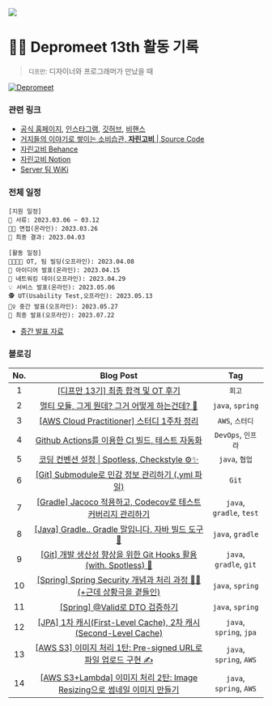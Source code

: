 ![](./img/depromeet-13th.png)

# 🧗‍♀️ Depromeet 13th 활동 기록
> `디프만`: 디자이너와 프로그래머가 만났을 때

[![Depromeet](https://img.shields.io/badge/depromeet-deprommet-blue)](https://depromeet.com)

### 관련 링크

- [공식 홈페이지](https://www.depromeet.com/), [인스타그램](https://www.instagram.com/depromeet/), [깃허브](https://github.com/depromeet), [비핸스](https://www.behance.net/Depromeet)
- [거지들의 이야기로 쌓이는 소비습관, **자린고비** | Source Code](https://github.com/depromeet/13th-1team-backend)
- [자린고비 Behance](https://www.behance.net/gallery/175690517/-Improve-your-spending-habit-with-your-group)
- [자린고비 Notion](https://l.instagram.com/?u=https%3A%2F%2Fdepromeet13th.oopy.io%2F1cbb7117-7fcf-4cec-93da-b57beb9e26f3%3Ffbclid%3DPAAaZ3aB8q45YVBgmVCcZPGjYyS7YzVj0MTbzzUrWLtwf88D-sm11HXZQIbvQ_aem_AexzCmv5GHi7RbFHw43PT6IsVlS_OVUCykjJSN6USuG73AVOhp8DwjU9YSdGHqTRhXI&e=AT3B76b4zu-nBY0nCcEnDP0-WUozMG_fk5WXH8tKfpWTX6ZX5Q_2P2MnHceUSeWmbBeg4wEMJuFwHApQ8I2HGyrHqFMmVaP-hX3Wpw)
- [Server 팀 WiKi](https://github.com/depromeet/13th-1team-backend/wiki)


### 전체 일정

```
[지원 일정]
📝 서류: 2023.03.06 ~ 03.12
👩‍💼 면접(온라인): 2023.03.26
🎉 최종 결과: 2023.04.03

[활동 일정]
👨‍👩‍👦‍👦 OT, 팀 빌딩(오프라인): 2023.04.08
🎤 아이디어 발표(온라인): 2023.04.15
🤝 네트워킹 데이(오프라인): 2023.04.29
💡 서비스 발표(온라인): 2023.05.06
🕵️ UT(Usability Test,오프라인): 2023.05.13
🤼‍♀️ 중간 발표(오프라인): 2023.05.27
🎊 최종 발표(오프라인): 2023.07.22
```
- [중간 발표 자료](https://github.com/depromeet/jalingobi-server/wiki/%5B8%EC%A3%BC%EC%B0%A8%5D-%EC%A4%91%EA%B0%84%EB%B0%9C%ED%91%9C-%EC%9E%90%EB%A3%8C)

### 블로깅

| No. | Blog Post | Tag  |
|:-----:|:----------:|:------:|
| 1 | [[디프만 13기] 최종 합격 및 OT 후기](https://hello-judy-world.tistory.com/203) | `회고` |
| 2 | [멀티 모듈, 그게 뭔데? 그거 어떻게 하는건데? 🧐](https://hello-judy-world.tistory.com/204) | `java`, `spring` |
| 3 | [[AWS Cloud Practitioner] 스터디 1주차 정리](https://hello-judy-world.tistory.com/206) | `AWS`, `스터디` |
| 4 | [Github Actions를 이용한 CI 빌드, 테스트 자동화](https://hello-judy-world.tistory.com/210) | `DevOps`, `인프라` |
| 5 | [코딩 컨벤션 설정 \| Spotless, Checkstyle ⚙️✨](https://hello-judy-world.tistory.com/211) | `java`, `협업` |
| 6 | [[Git] Submodule로 민감 정보 관리하기 (.yml 파일)](https://hello-judy-world.tistory.com/212)  | `Git` |
| 7 | [[Gradle] Jacoco 적용하고, Codecov로 테스트 커버리지 관리하기](https://hello-judy-world.tistory.com/213) | `java`, `gradle`, `test` |
| 8 | [[Java] Gradle.. Gradle 말입니다. 자바 빌드 도구 🐘](https://hello-judy-world.tistory.com/214) | `java`, `gradle` |
| 9 | [[Git] 개발 생산성 향상을 위한 Git Hooks 활용 (with. Spotless) 🎣](https://hello-judy-world.tistory.com/215) | `java`, `gradle`, `git` |
| 10 | [[Spring] Spring Security 개념과 처리 과정 👮‍♀️ (+근데 상황극을 곁들인)](https://hello-judy-world.tistory.com/216) |  `java`, `spring` |
| 11 | [[Spring] @Valid로 DTO 검증하기](https://hello-judy-world.tistory.com/217) | `java`, `spring` |
| 12 | [[JPA] 1차 캐시(First-Level Cache), 2차 캐시(Second-Level Cache)](https://hello-judy-world.tistory.com/218) | `java`, `spring`, `jpa` |
| 13 | [[AWS S3] 이미지 처리 1탄: Pre-signed URL로 파일 업로드 구현 ✍️](https://hello-judy-world.tistory.com/219) | `java`, `spring`, `AWS` |
| 14 | [[AWS S3+Lambda] 이미지 처리 2탄: Image Resizing으로 썸네일 이미지 만들기](https://hello-judy-world.tistory.com/220) | `java`, `spring`, `AWS` |
